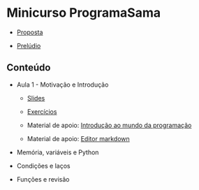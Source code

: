 # Minicurso ProgramaSama

* [Proposta](PROPOSTA.md)

* [Prelúdio](https://docs.google.com/presentation/d/1R7WRUm-oM3TbNzGSUcS3mKA6FEORMTQkDPycBKqpfEE/edit?usp=sharing)

## Conteúdo

* Aula 1 - Motivação e Introdução

    * [Slides](https://docs.google.com/presentation/d/1w9VwydLhEgKx-ojiqqAoc03nItpo9L6y3ZFTuo4Ea5w/edit?usp=sharing)

    * [Exercícios](aula-01/exercicios.md)

    * Material de apoio: [Introdução ao mundo da programação](https://www.youtube.com/watch?v=S9uPNppGsGo)

    * Material de apoio: [Editor markdown](https://markdown-editor.github.io/)

* Memória, variáveis e Python

* Condições e laços

* Funções e revisão
